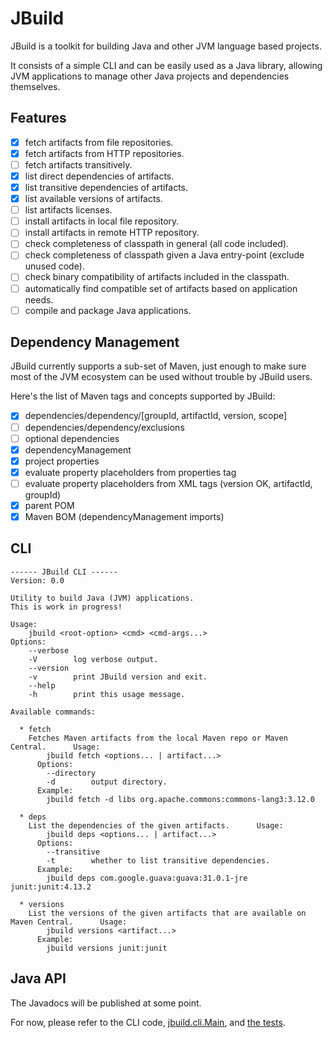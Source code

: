 # JBuild

JBuild is a toolkit for building Java and other JVM language based projects.

It consists of a simple CLI and can be easily used as a Java library, allowing JVM applications
to manage other Java projects and dependencies themselves.

## Features

- [x] fetch artifacts from file repositories.
- [x] fetch artifacts from HTTP repositories.
- [ ] fetch artifacts transitively.
- [x] list direct dependencies of artifacts.
- [x] list transitive dependencies of artifacts.
- [x] list available versions of artifacts.
- [ ] list artifacts licenses.
- [ ] install artifacts in local file repository.
- [ ] install artifacts in remote HTTP repository.
- [ ] check completeness of classpath in general (all code included).
- [ ] check completeness of classpath given a Java entry-point (exclude unused code).
- [ ] check binary compatibility of artifacts included in the classpath.
- [ ] automatically find compatible set of artifacts based on application needs.
- [ ] compile and package Java applications.

## Dependency Management

JBuild currently supports a sub-set of Maven, just enough to make sure most of the JVM ecosystem can be used without
trouble by JBuild users.

Here's the list of Maven tags and concepts supported by JBuild:

- [x] dependencies/dependency/[groupId, artifactId, version, scope]
- [ ] dependencies/dependency/exclusions
- [ ] optional dependencies
- [x] dependencyManagement
- [x] project properties
- [x] evaluate property placeholders from properties tag 
- [ ] evaluate property placeholders from XML tags (version OK, artifactId, groupId)
- [x] parent POM
- [x] Maven BOM (dependencyManagement imports)

## CLI

```
------ JBuild CLI ------
Version: 0.0

Utility to build Java (JVM) applications.
This is work in progress!

Usage:
    jbuild <root-option> <cmd> <cmd-args...> 
Options:
    --verbose
    -V        log verbose output.
    --version
    -v        print JBuild version and exit.
    --help
    -h        print this usage message.

Available commands:

  * fetch
    Fetches Maven artifacts from the local Maven repo or Maven Central.      Usage:
        jbuild fetch <options... | artifact...>
      Options:
        --directory
        -d        output directory.
      Example:
        jbuild fetch -d libs org.apache.commons:commons-lang3:3.12.0

  * deps
    List the dependencies of the given artifacts.      Usage:
        jbuild deps <options... | artifact...>
      Options:
        --transitive
        -t        whether to list transitive dependencies.
      Example:
        jbuild deps com.google.guava:guava:31.0.1-jre junit:junit:4.13.2

  * versions
    List the versions of the given artifacts that are available on Maven Central.      Usage:
        jbuild versions <artifact...>
      Example:
        jbuild versions junit:junit
```

## Java API

The Javadocs will be published at some point.

For now, please refer to the CLI code, [jbuild.cli.Main](src/main/java/jbuild/cli/Main.java),
and [the tests](src/test/java/jbuild/).
